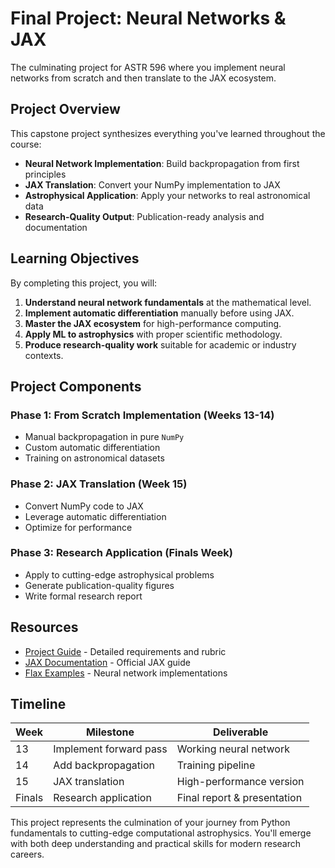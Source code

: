 # Final Project: Neural Networks & JAX

The culminating project for ASTR 596 where you implement neural networks from scratch and then translate to the JAX ecosystem.

## Project Overview

This capstone project synthesizes everything you've learned throughout the course:

- **Neural Network Implementation**: Build backpropagation from first principles
- **JAX Translation**: Convert your NumPy implementation to JAX
- **Astrophysical Application**: Apply your networks to real astronomical data
- **Research-Quality Output**: Publication-ready analysis and documentation

## Learning Objectives

By completing this project, you will:

1. **Understand neural network fundamentals** at the mathematical level.
2. **Implement automatic differentiation** manually before using JAX.
3. **Master the JAX ecosystem** for high-performance computing.
4. **Apply ML to astrophysics** with proper scientific methodology.
5. **Produce research-quality work** suitable for academic or industry contexts.

## Project Components

### Phase 1: From Scratch Implementation (Weeks 13-14)

- Manual backpropagation in pure `NumPy`
- Custom automatic differentiation
- Training on astronomical datasets

### Phase 2: JAX Translation (Week 15)

- Convert NumPy code to JAX
- Leverage automatic differentiation
- Optimize for performance

### Phase 3: Research Application (Finals Week)

- Apply to cutting-edge astrophysical problems
- Generate publication-quality figures
- Write formal research report

## Resources

- [Project Guide](final_project_guide.md) - Detailed requirements and rubric
- [JAX Documentation](https://jax.readthedocs.io/) - Official JAX guide
- [Flax Examples](https://github.com/google/flax/tree/main/examples) - Neural network implementations

## Timeline

| Week | Milestone | Deliverable |
|------|-----------|-------------|
| 13 | Implement forward pass | Working neural network |
| 14 | Add backpropagation | Training pipeline |
| 15 | JAX translation | High-performance version |
| Finals | Research application | Final report & presentation |

This project represents the culmination of your journey from Python fundamentals to cutting-edge computational astrophysics. You'll emerge with both deep understanding and practical skills for modern research careers.
